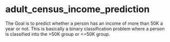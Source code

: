 # adult_census_income_prediction
The Goal is to predict whether a person has an income of more than 50K a year or not. 
This is basically a binary classification problem where a person is classified into the  >50K group or &lt;=50K group.
